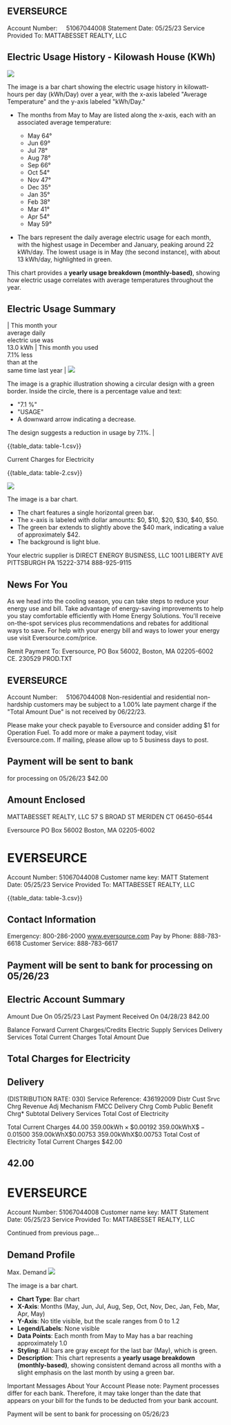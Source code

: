 ## EVERSEURCE

Account Number: $\quad 51067044008$
Statement Date: 05/25/23
Service Provided To:
MATTABESSET REALTY, LLC

## Electric Usage History - Kilowash House (KWh)

![](images/img-0.jpeg)

The image is a bar chart showing the electric usage history in kilowatt-hours per day (kWh/Day) over a year, with the x-axis labeled "Average Temperature" and the y-axis labeled "kWh/Day." 

- The months from May to May are listed along the x-axis, each with an associated average temperature:
  - May 64°
  - Jun 69°
  - Jul 78°
  - Aug 78°
  - Sep 66°
  - Oct 54°
  - Nov 47°
  - Dec 35°
  - Jan 35°
  - Feb 38°
  - Mar 41°
  - Apr 54°
  - May 59°

- The bars represent the daily average electric usage for each month, with the highest usage in December and January, peaking around 22 kWh/day. The lowest usage is in May (the second instance), with about 13 kWh/day, highlighted in green.

This chart provides a **yearly usage breakdown (monthly-based)**, showing how electric usage correlates with average temperatures throughout the year.

## Electric Usage Summary

| This month your <br> average daily <br> electric use was <br> 13.0 kWh | This month you used <br> $7.1 \%$ less <br> than at the <br> same time last year | ![](images/img-1.jpeg)

The image is a graphic illustration showing a circular design with a green border. Inside the circle, there is a percentage value and text:

- "7.1 %"
- "USAGE"
- A downward arrow indicating a decrease.

The design suggests a reduction in usage by 7.1%. |


{{table_data: table-1.csv}}

Current Charges for Electricity

{{table_data: table-2.csv}}

![](images/img-2.jpeg)

The image is a bar chart.

- The chart features a single horizontal green bar.
- The x-axis is labeled with dollar amounts: $0, $10, $20, $30, $40, $50.
- The green bar extends to slightly above the $40 mark, indicating a value of approximately $42.
- The background is light blue.

Your electric supplier is
DIRECT ENERGY BUSINESS, LLC
1001 LIBERTY AVE
PITTSBURGH PA 15222-3714
888-925-9115

## News For You

As we head into the cooling season, you can take steps to reduce your energy use and bill. Take advantage of energy-saving improvements to help you stay comfortable efficiently with Home Energy Solutions. You'll receive on-the-spot services plus recommendations and rebates for additional ways to save. For help with your energy bill and ways to lower your energy use visit Eversource.com/price.

Remit Payment To: Eversource, PO Box 56002, Boston, MA 02205-6002
CE. 230529 PROD.TXT

## EVERSEURCE

Account Number: $\quad 51067044008$
Non-residential and residential non-hardship customers may be subject to a $1.00 \%$ late payment charge if the "Total Amount Due" is not received by 06/22/23.

Please make your check payable to Eversource and consider adding $\$ 1$ for Operation Fuel.
To add more or make a payment today, visit Eversource.com. If mailing, please allow up to 5 business days to post.

## Payment will be sent to bank

for processing on 05/26/23
$\$ 42.00$

## Amount Enclosed

MATTABESSET REALTY, LLC
57 S BROAD ST
MERIDEN CT 06450-6544

Eversource
PO Box 56002
Boston, MA 02205-6002

# EVERSEURCE 

Account Number: 51067044008
Customer name key: MATT
Statement Date: 05/25/23
Service Provided To:
MATTABESSET REALTY, LLC

{{table_data: table-3.csv}}

## Contact Information

Emergency: 800-286-2000
www.eversource.com
Pay by Phone: 888-783-6618
Customer Service: 888-783-6617

## Payment will be sent to bank for processing on 05/26/23

## Electric Account Summary

Amount Due On 05/25/23
Last Payment Received On 04/28/23
$842.00$

Balance Forward
Current Charges/Credits
Electric Supply Services
Delivery Services
Total Current Charges
Total Amount Due

## Total Charges for Electricity

## Delivery

(DISTRIBUTION RATE: 030)
Service Reference: 436192009
Distr Cust Srvc Chrg
Revenue Adj Mechanism
FMCC Delivery Chrg
Comb Public Benefit Chrg*
Subtotal Delivery Services
Total Cost of Electricity

Total Current Charges
$44.00$
$359.00 \mathrm{kWh} \times \$ 0.00192$
$359.00 \mathrm{kWh} \mathrm{X} \$-0.01500$
$359.00 \mathrm{kWh} \mathrm{X} \$ 0.00753$
$359.00 \mathrm{kWh} \mathrm{X} \$ 0.00753$
Total Cost of Electricity
Total Current Charges
$42.00

## $42.00$

# EVERSEURCE 

Account Number: 51067044008
Customer name key: MATT
Statement Date: 05/25/23
Service Provided To:
MATTABESSET REALTY, LLC

Continued from previous page...

## Demand Profile

Max. Demand
![](images/img-3.jpeg)

The image is a bar chart.

- **Chart Type**: Bar chart
- **X-Axis**: Months (May, Jun, Jul, Aug, Sep, Oct, Nov, Dec, Jan, Feb, Mar, Apr, May)
- **Y-Axis**: No title visible, but the scale ranges from 0 to 1.2
- **Legend/Labels**: None visible
- **Data Points**: Each month from May to May has a bar reaching approximately 1.0
- **Styling**: All bars are gray except for the last bar (May), which is green.
- **Description**: This chart represents a **yearly usage breakdown (monthly-based)**, showing consistent demand across all months with a slight emphasis on the last month by using a green bar.

Important Messages About Your Account
Please note: Payment processes differ for each bank. Therefore, it may take longer than the date that appears on your bill for the funds to be deducted from your bank account.

Payment will be sent to bank for processing on 05/26/23
